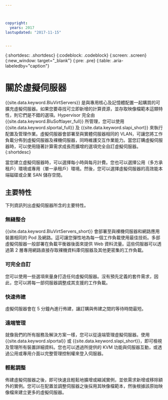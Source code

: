 ```yaml
---



copyright:
  years: 2017
lastupdated: "2017-11-15"


---
```


{:shortdesc: .shortdesc}
{:codeblock: .codeblock}
{:screen: .screen}
{:new_window: target="_blank"}
{:pre: .pre}
{:table: .aria-labeledby="caption"}

# 關於虛擬伺服器

{{site.data.keyword.BluVirtServers}} 是與專用核心及記憶體配置一起購買的可擴充虛擬伺服器。如果您要尋找可立即新增的計算資源，並存取映像檔範本這類特性，則它們是不錯的選項。Hypervisor 完全由 {{site.data.keyword.BluSoftlayer_full}} 所管理，您可以使用 {{site.data.keyword.slportal_full}} 及 {{site.data.keyword.slapi_short}} 來執行配置及管理作業。虛擬伺服器會部署至與實體伺服器相同的 VLAN，可讓您將工作負載分佈到虛擬伺服器及裸機伺服器，同時維護交互作業能力。當您訂購虛擬伺服器時，可以使用隨著計算需求成長而擴增的選項完全自訂虛擬伺服器。
{:shortdesc}

當您建立虛擬伺服器時，可以選擇每小時與每月計費。您也可以選擇公用（多方承租戶）環境或專用（單一承租戶）環境。然後，您可以選擇虛擬伺服器的高效能本端磁碟或企業 SAN 儲存空間。

## 主要特性

下列資訊列出虛擬伺服器所含的主要特性。
### 無縫整合

{{site.data.keyword.BluVirtServers_short}} 會部署至與裸機伺服器和網路應用裝置相同的 Pod 及網路。這可讓您彈性地為每一個工作負載使用最佳技術。多部虛擬伺服器一般部署在負載平衡器後面來提供 Web 資料流量。這些伺服器可以透過第 2 層專用網路直接存取裸機資料庫伺服器及其他更密集的工作負載。
### 可完全自訂

您可以使用一些選項來量身打造任何虛擬伺服器。沒有預先定義的套件需求，因此，您可以將每一部伺服器調整成其支援的工作負載。

### 快速佈建

虛擬伺服器會在 5 分鐘內進行佈建，讓訂購與佈建之間的等待時間最短。
### 遠端管理

就像我們的所有服務及解決方案一樣，您可以從遠端管理虛擬伺服器。使用 {{site.data.keyword.slportal}} 或 {{site.data.keyword.slapi_short}}，即可檢視及管理所有裝置詳細資料。您也可以透過所提供的 KVM 功能與伺服器互動，或透過公用或專用介面以完整管理控制權來登入伺服器。
### 輕鬆調整

佈建虛擬伺服器之後，即可快速且輕鬆地擴增或縮減實例，並依需求新增或移除額外的實例。您可以在配置並調整伺服器之後採用其映像檔範本，然後根據該原始映像檔來建立更多的虛擬伺服器。
